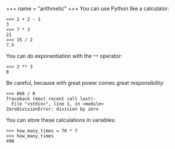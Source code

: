 +++
name = "arithmetic"
+++
You can use Python like a calculator:

	>>> 2 + 2 - 1
	3
	>>> 7 * 3
	21
	>>> 15 / 2
	7.5

You can do exponentiation with the `**` operator:

	>>> 2 ** 3
	8

Be careful, because with great power comes great responsibility:

	>>> 666 / 0
	Traceback (most recent call last):
	  File "<stdin>", line 1, in <module>
	ZeroDivisionError: division by zero

You can store these calculations in variables:

	>>> how_many_times = 70 * 7
	>>> how_many_times
	490
